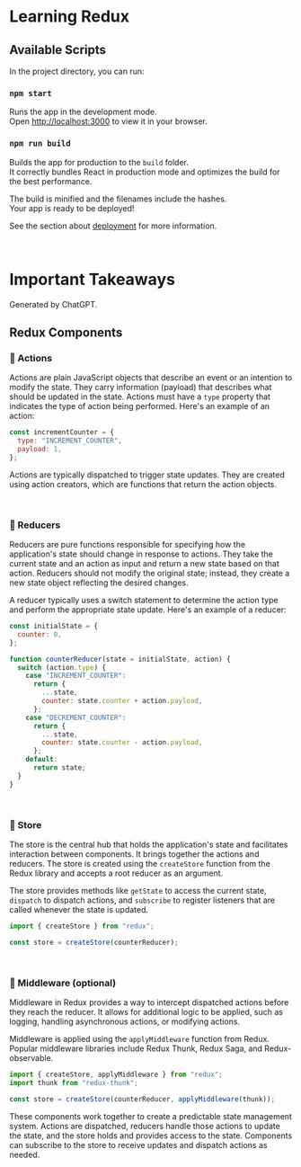 # Learning Redux

## Available Scripts

In the project directory, you can run:

### `npm start`

Runs the app in the development mode.\
Open [http://localhost:3000](http://localhost:3000) to view it in your browser.

### `npm run build`

Builds the app for production to the `build` folder.\
It correctly bundles React in production mode and optimizes the build for the best performance.

The build is minified and the filenames include the hashes.\
Your app is ready to be deployed!

See the section about [deployment](https://facebook.github.io/create-react-app/docs/deployment) for more information.

<br/>

# Important Takeaways

Generated by ChatGPT. <br/>

## Redux Components

### **🔹 Actions**

Actions are plain JavaScript objects that describe an event or an intention to modify the state. They carry information (payload) that describes what should be updated in the state. Actions must have a `type` property that indicates the type of action being performed. Here's an example of an action:

```javascript
const incrementCounter = {
  type: "INCREMENT_COUNTER",
  payload: 1,
};
```

Actions are typically dispatched to trigger state updates. They are created using action creators, which are functions that return the action objects.

<br/>

### **🔹 Reducers**

Reducers are pure functions responsible for specifying how the application's state should change in response to actions. They take the current state and an action as input and return a new state based on that action. Reducers should not modify the original state; instead, they create a new state object reflecting the desired changes.

A reducer typically uses a switch statement to determine the action type and perform the appropriate state update. Here's an example of a reducer:

```javascript
const initialState = {
  counter: 0,
};

function counterReducer(state = initialState, action) {
  switch (action.type) {
    case "INCREMENT_COUNTER":
      return {
        ...state,
        counter: state.counter + action.payload,
      };
    case "DECREMENT_COUNTER":
      return {
        ...state,
        counter: state.counter - action.payload,
      };
    default:
      return state;
  }
}
```

<br/>

### **🔹 Store**

The store is the central hub that holds the application's state and facilitates interaction between components. It brings together the actions and reducers. The store is created using the `createStore` function from the Redux library and accepts a root reducer as an argument.

The store provides methods like `getState` to access the current state, `dispatch` to dispatch actions, and `subscribe` to register listeners that are called whenever the state is updated.

```javascript
import { createStore } from "redux";

const store = createStore(counterReducer);
```

<br/>

### **🔹 Middleware (optional)**

Middleware in Redux provides a way to intercept dispatched actions before they reach the reducer. It allows for additional logic to be applied, such as logging, handling asynchronous actions, or modifying actions.

Middleware is applied using the `applyMiddleware` function from Redux. Popular middleware libraries include Redux Thunk, Redux Saga, and Redux-observable.

```javascript
import { createStore, applyMiddleware } from "redux";
import thunk from "redux-thunk";

const store = createStore(counterReducer, applyMiddleware(thunk));
```

These components work together to create a predictable state management system. Actions are dispatched, reducers handle those actions to update the state, and the store holds and provides access to the state. Components can subscribe to the store to receive updates and dispatch actions as needed.
